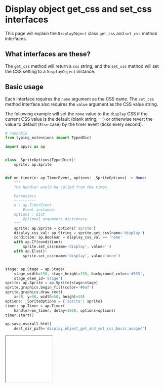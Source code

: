 # Display object get_css and set_css interfaces

This page will explain the `DisplayObject` class `get_css` and `set_css` method interfaces.

## What interfaces are these?

The `get_css` method will return a `css` string, and the `set_css` method will set the CSS setting to a `DisplayObject` instance.

## Basic usage

Each interface requires the `name` argument as the CSS name. The `set_css` method interface also requires the `value` argument as the CSS value string.

The following example will set the `none` value to the `display` CSS if the current CSS value is the default (blank string, `''`) or otherwise revert the value to default (`Else` case) by the timer event (ticks every second).

```py
# runnable
from typing_extensions import TypedDict

import apysc as ap


class _SpriteOptions(TypedDict):
    sprite: ap.Sprite


def on_timer(e: ap.TimerEvent, options: _SpriteOptions) -> None:
    """
    The handler would be called from the timer.

    Parameters
    ----------
    e : ap.TimerEvent
        Event instance.
    options : dict
        Optional arguments dictionary.
    """
    sprite: ap.Sprite = options['sprite']
    display_css_val: ap.String = sprite.get_css(name='display')
    condition: ap.Boolean = display_css_val == 'none'
    with ap.If(condition):
        sprite.set_css(name='display', value='')
    with ap.Else():
        sprite.set_css(name='display', value='none')


stage: ap.Stage = ap.Stage(
    stage_width=150, stage_height=150, background_color='#333',
    stage_elem_id='stage')
sprite: ap.Sprite = ap.Sprite(stage=stage)
sprite.graphics.begin_fill(color='#0af')
sprite.graphics.draw_rect(
    x=50, y=50, width=50, height=50)
options: _SpriteOptions = {'sprite': sprite}
timer: ap.Timer = ap.Timer(
    handler=on_timer, delay=1000, options=options)
timer.start()

ap.save_overall_html(
    dest_dir_path='display_object_get_and_set_css_basic_usage/')
```

<iframe src="static/display_object_get_and_set_css_basic_usage/index.html" width="150" height="150"></iframe>
